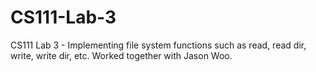 # CS111-Lab-3

CS111 Lab 3 - Implementing file system functions such as read, read dir, write, write dir, etc. Worked together with Jason Woo. 
